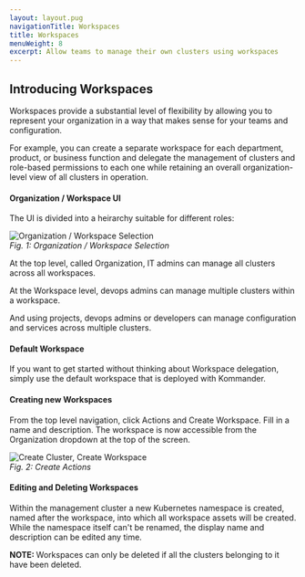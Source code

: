 ```yaml
---
layout: layout.pug
navigationTitle: Workspaces
title: Workspaces
menuWeight: 8
excerpt: Allow teams to manage their own clusters using workspaces
---
```


## Introducing Workspaces

Workspaces provide a substantial level of flexibility by allowing you to represent your organization in a way that makes sense for your teams and configuration.

For example, you can create a separate workspace for each department, product, or business function and delegate the management of clusters and role-based permissions to each one while retaining an overall organization-level view of all clusters in operation.

#### Organization / Workspace UI

The UI is divided into a heirarchy suitable for different roles:

![Organization / Workspace Selection](/ksphere/kommander/img/org-nav.png)
<br />_Fig. 1: Organization / Workspace Selection_

At the top level, called Organization, IT admins can manage all clusters across all workspaces.

At the Workspace level, devops admins can manage multiple clusters within a workspace.

And using projects, devops admins or developers can manage configuration and services across multiple clusters.

#### Default Workspace

If you want to get started without thinking about Workspace delegation, simply use the default workspace that is deployed with Kommander.

#### Creating new Workspaces

From the top level navigation, click Actions and Create Workspace. Fill in a name and description. The workspace is now accessible from the Organization dropdown at the top of the screen.

![Create Cluster, Create Workspace](/ksphere/kommander/img/org-actions.png)
<br />_Fig. 2: Create Actions_

#### Editing and Deleting Workspaces

Within the management cluster a new Kubernetes namespace is created, named after the workspace, into which all workspace assets will be created. While the namespace itself can't be renamed, the display name and description can be edited any time.

<p class="message--note"><strong>NOTE: </strong>
  Workspaces can only be deleted if all the clusters belonging to it have been deleted.
</p>
